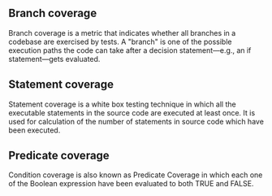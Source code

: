 ## Branch coverage
Branch coverage is a metric that indicates whether all branches in a codebase are exercised by tests. A "branch" is one of the possible execution paths the code can take after a decision statement—e.g., an if statement—gets evaluated.

## Statement coverage
Statement coverage is a white box testing technique in which all the executable statements in the source code are executed at least once. It is used for calculation of the number of statements in source code which have been executed.

## Predicate coverage
Condition coverage is also known as Predicate Coverage in which each one of the Boolean expression have been evaluated to both TRUE and FALSE.
